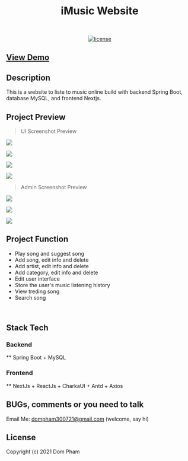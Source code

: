 <h1 align="center">iMusic Website</h1>
<br/>

<p align="center">
  <a href="https://github.com/dompham21/Imusicvn-SpringBoot-NextJs"><img alt="license" src="https://img.shields.io/badge/License-MIT-blue.svg"></a>
</p> 

## [View Demo](https://imusicvn-spring-boot-next-hya9hdcvq-dompham21.vercel.app)


## Description
This is a website to liste to music online build with backend Spring Boot, database MySQL, and frontend Nextjs.

## Project Preview
> UI Screenshot Preview

![](https://imusicvn.s3.ap-southeast-1.amazonaws.com/Screen+Shot+2021-12-25+at+01.30.46.png)<br/>

![](https://imusicvn.s3.ap-southeast-1.amazonaws.com/Screen+Shot+2021-12-25+at+01.32.04.png)<br/>

![](https://imusicvn.s3.ap-southeast-1.amazonaws.com/Screen+Shot+2021-12-25+at+01.34.19.png)<br/>

![](https://imusicvn.s3.ap-southeast-1.amazonaws.com/Screen+Shot+2021-12-25+at+01.35.18.png)<br/>

> Admin Screenshot Preview

![](https://imusicvn.s3.ap-southeast-1.amazonaws.com/Screen+Shot+2021-12-25+at+01.37.41.png)<br/>

![](https://imusicvn.s3.ap-southeast-1.amazonaws.com/Screen+Shot+2021-12-25+at+01.38.19.png)<br/>

![](https://imusicvn.s3.ap-southeast-1.amazonaws.com/Screen+Shot+2021-12-25+at+01.38.32.png)<br/>


## Project Function
- Play song and suggest song  
- Add song, edit info and delete
- Add artist, edit info and delete
- Add category, edit info and delete
- Edit user interface 
- Store the user's music listening history
- View treding song
- Search song
<br/>

## Stack Tech
### Backend 
** Spring Boot + MySQL
### Frontend
** NextJs + ReactJs + CharkaUI + Antd + Axios

## BUGs, comments or you need to talk  
Email Me: dompham300721@gmail.com (welcome, say hi)

## License

Copyright (c) 2021 Dom Pham



